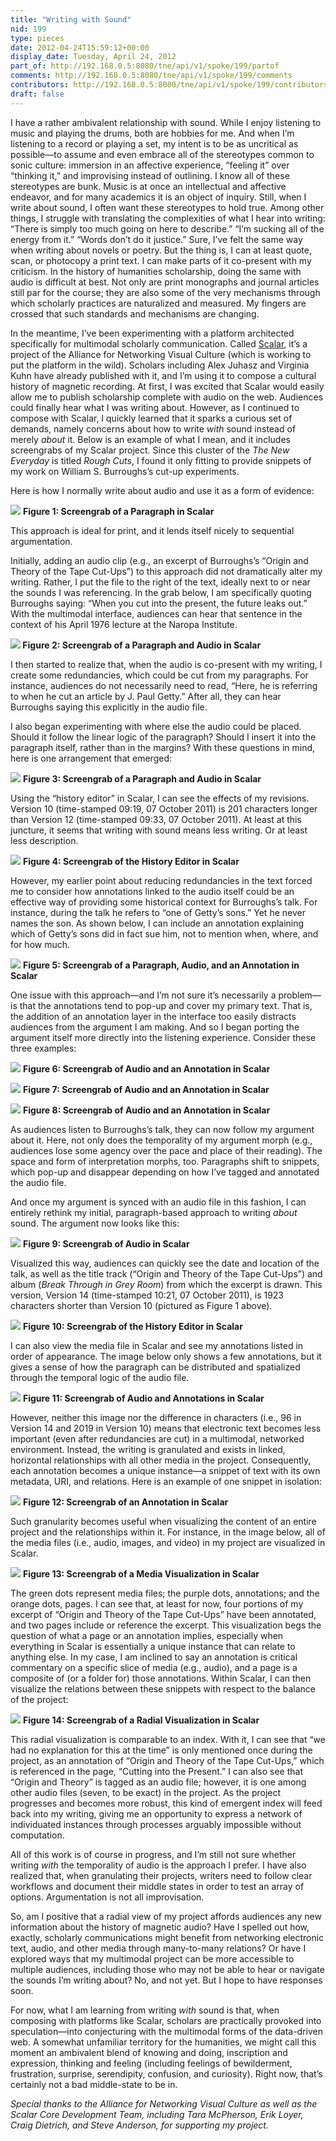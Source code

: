 ```yaml
---
title: "Writing with Sound"
nid: 199
type: pieces
date: 2012-04-24T15:59:12+00:00
display_date: Tuesday, April 24, 2012
part_of: http://192.168.0.5:8080/tne/api/v1/spoke/199/partof
comments: http://192.168.0.5:8080/tne/api/v1/spoke/199/comments
contributors: http://192.168.0.5:8080/tne/api/v1/spoke/199/contributors
draft: false
---
```


 I have a rather ambivalent relationship with sound. While I enjoy listening to music and playing the drums, both are hobbies for me. And when I’m listening to a record or playing a set, my intent is to be as uncritical as possible—to assume and even embrace all of the stereotypes common to sonic culture: immersion in an affective experience, “feeling it” over “thinking it,” and improvising instead of outlining. I know all of these stereotypes are bunk. Music is at once an intellectual and affective endeavor, and for many academics it is an object of inquiry. Still, when I write about sound, I often want these stereotypes to hold true. Among other things, I struggle with translating the complexities of what I hear into writing: “There is simply too much going on here to describe.” “I’m sucking all of the energy from it.” “Words don’t do it justice.” Sure, I’ve felt the same way when writing about novels or poetry. But the thing is, I can at least quote, scan, or photocopy a print text. I can make parts of it co-present with my criticism. In the history of humanities scholarship, doing the same with audio is difficult at best. Not only are print monographs and journal articles still par for the course; they are also some of the very mechanisms through which scholarly practices are naturalized and measured. My fingers are crossed that such standards and mechanisms are changing.

 In the meantime, I’ve been experimenting with a platform architected specifically for multimodal scholarly communication. Called [Scalar](http://scalar.usc.edu/scalar/), it’s a project of the Alliance for Networking Visual Culture (which is working to put the platform in the wild). Scholars including Alex Juhasz and Virginia Kuhn have already published with it, and I’m using it to compose a cultural history of magnetic recording. At first, I was excited that Scalar would easily allow me to publish scholarship complete with audio on the web. Audiences could finally hear what I was writing about. However, as I continued to compose with Scalar, I quickly learned that it sparks a curious set of demands, namely concerns about how to write *with* sound instead of merely *about* it. Below is an example of what I mean, and it includes screengrabs of my Scalar project. Since this cluster of the *The New Everyday* is titled *Rough Cuts*, I found it only fitting to provide snippets of my work on William S. Burroughs’s cut-up experiments.

 Here is how I normally write about audio and use it as a form of evidence:

[![](/tne/sites/mediacommons.futureofthebook.org.tne/files/images/figure1.preview.png)](/tne/sites/mediacommons.futureofthebook.org.tne/files/images/figure1.png)
**Figure 1: Screengrab of a Paragraph in Scalar**

 This approach is ideal for print, and it lends itself nicely to sequential argumentation.

 Initially, adding an audio clip (e.g., an excerpt of Burroughs’s “Origin and Theory of the Tape Cut-Ups”) to this approach did not dramatically alter my writing. Rather, I put the file to the right of the text, ideally next to or near the sounds I was referencing. In the grab below, I am specifically quoting Burroughs saying: “When you cut into the present, the future leaks out.” With the multimodal interface, audiences can hear that sentence in the context of his April 1976 lecture at the Naropa Institute.

**[![](/tne/sites/mediacommons.futureofthebook.org.tne/files/images/figure2.preview.png)](/tne/sites/mediacommons.futureofthebook.org.tne/files/images/figure2.png)
 Figure 2: Screengrab of a Paragraph and Audio in Scalar**

 I then started to realize that, when the audio is co-present with my writing, I create some redundancies, which could be cut from my paragraphs. For instance, audiences do not necessarily need to read, “Here, he is referring to when he cut an article by J. Paul Getty.” After all, they can hear Burroughs saying this explicitly in the audio file.

 I also began experimenting with where else the audio could be placed. Should it follow the linear logic of the paragraph? Should I insert it into the paragraph itself, rather than in the margins? With these questions in mind, here is one arrangement that emerged:

[![](/tne/sites/mediacommons.futureofthebook.org.tne/files/images/figure3.preview.png)](/tne/sites/mediacommons.futureofthebook.org.tne/files/images/figure3.png)
**Figure 3: Screengrab of a Paragraph and Audio in Scalar**

 Using the “history editor” in Scalar, I can see the effects of my revisions. Version 10 (time-stamped 09:19, 07 October 2011) is 201 characters longer than Version 12 (time-stamped 09:33, 07 October 2011). At least at this juncture, it seems that writing with sound means less writing. Or at least less description.

[![](/tne/sites/mediacommons.futureofthebook.org.tne/files/images/figure4.preview.png)](/tne/sites/mediacommons.futureofthebook.org.tne/files/images/figure4.png)
**Figure 4: Screengrab of the History Editor in Scalar**

 However, my earlier point about reducing redundancies in the text forced me to consider how annotations linked to the audio itself could be an effective way of providing some historical context for Burroughs’s talk. For instance, during the talk he refers to “one of Getty’s sons.” Yet he never names the son. As shown below, I can include an annotation explaining which of Getty’s sons did in fact sue him, not to mention when, where, and for how much.

[![](/tne/sites/mediacommons.futureofthebook.org.tne/files/images/figure5.preview.png)](/tne/sites/mediacommons.futureofthebook.org.tne/files/images/figure5.png)
**Figure 5: Screengrab of a Paragraph, Audio, and an Annotation in Scalar**

 One issue with this approach—and I’m not sure it’s necessarily a problem—is that the annotations tend to pop-up and cover my primary text. That is, the addition of an annotation layer in the interface too easily distracts audiences from the argument I am making. And so I began porting the argument itself more directly into the listening experience. Consider these three examples:

[![](/tne/sites/mediacommons.futureofthebook.org.tne/files/images/figure6.preview.png)](/tne/sites/mediacommons.futureofthebook.org.tne/files/images/figure6.png)
**Figure 6: Screengrab of Audio and an Annotation in Scalar**

[![](/tne/sites/mediacommons.futureofthebook.org.tne/files/images/figure7.preview.png)](/tne/sites/mediacommons.futureofthebook.org.tne/files/images/figure7.png)
**Figure 7: Screengrab of Audio and an Annotation in Scalar**

[![](/tne/sites/mediacommons.futureofthebook.org.tne/files/images/figure8.preview.png)](/tne/sites/mediacommons.futureofthebook.org.tne/files/images/figure8.png)
**Figure 8: Screengrab of Audio and an Annotation in Scalar**

 As audiences listen to Burroughs’s talk, they can now follow my argument about it. Here, not only does the temporality of my argument morph (e.g., audiences lose some agency over the pace and place of their reading). The space and form of interpretation morphs, too. Paragraphs shift to snippets, which pop-up and disappear depending on how I’ve tagged and annotated the audio file.

 And once my argument is synced with an audio file in this fashion, I can entirely rethink my initial, paragraph-based approach to writing *about* sound. The argument now looks like this:

[![](/tne/sites/mediacommons.futureofthebook.org.tne/files/images/figure9.preview.png)](/tne/sites/mediacommons.futureofthebook.org.tne/files/images/figure9.png)
**Figure 9: Screengrab of Audio in Scalar**

 Visualized this way, audiences can quickly see the date and location of the talk, as well as the title track (“Origin and Theory of the Tape Cut-Ups”) and album (*Break Through in Grey Room*) from which the excerpt is drawn. This version, Version 14 (time-stamped 10:21, 07 October 2011), is 1923 characters shorter than Version 10 (pictured as Figure 1 above).

[![](/tne/sites/mediacommons.futureofthebook.org.tne/files/images/figure10.preview.png)](/tne/sites/mediacommons.futureofthebook.org.tne/files/images/figure10.png)
**Figure 10: Screengrab of the History Editor in Scalar**

 I can also view the media file in Scalar and see my annotations listed in order of appearance. The image below only shows a few annotations, but it gives a sense of how the paragraph can be distributed and spatialized through the temporal logic of the audio file.

[![](/tne/sites/mediacommons.futureofthebook.org.tne/files/images/figure11.preview.png)](/tne/sites/mediacommons.futureofthebook.org.tne/files/images/figure11.png)
**Figure 11: Screengrab of Audio and Annotations in Scalar**

 However, neither this image nor the difference in characters (i.e., 96 in Version 14 and 2019 in Version 10) means that electronic text becomes less important (even after redundancies are cut) in a multimodal, networked environment. Instead, the writing is granulated and exists in linked, horizontal relationships with all other media in the project. Consequently, each annotation becomes a unique instance—a snippet of text with its own metadata, URI, and relations. Here is an example of one snippet in isolation:

[![](/tne/sites/mediacommons.futureofthebook.org.tne/files/images/figure12.preview.png)](/tne/sites/mediacommons.futureofthebook.org.tne/files/images/figure12.png)
**Figure 12: Screengrab of an Annotation in Scalar**

 Such granularity becomes useful when visualizing the content of an entire project and the relationships within it. For instance, in the image below, all of the media files (i.e., audio, images, and video) in my project are visualized in Scalar.

[![](/tne/sites/mediacommons.futureofthebook.org.tne/files/images/figure13.preview.png)](/tne/sites/mediacommons.futureofthebook.org.tne/files/images/figure13.png)
**Figure 13: Screengrab of a Media Visualization in Scalar**

 The green dots represent media files; the purple dots, annotations; and the orange dots, pages. I can see that, at least for now, four portions of my excerpt of “Origin and Theory of the Tape Cut-Ups” have been annotated, and two pages include or reference the excerpt. This visualization begs the question of what a page or an annotation implies, especially when everything in Scalar is essentially a unique instance that can relate to anything else. In my case, I am inclined to say an annotation is critical commentary on a specific slice of media (e.g., audio), and a page is a composite of (or a folder for) those annotations. Within Scalar, I can then visualize the relations between these snippets with respect to the balance of the project:

[![](/tne/sites/mediacommons.futureofthebook.org.tne/files/images/figure14.preview.png)](/tne/sites/mediacommons.futureofthebook.org.tne/files/images/figure14.png)
**Figure 14: Screengrab of a Radial Visualization in Scalar**

 This radial visualization is comparable to an index. With it, I can see that “we had no explanation for this at the time” is only mentioned once during the project, as an annotation of “Origin and Theory of the Tape Cut-Ups,” which is referenced in the page, “Cutting into the Present.” I can also see that “Origin and Theory” is tagged as an audio file; however, it is one among other audio files (seven, to be exact) in the project. As the project progresses and becomes more robust, this kind of emergent index will feed back into my writing, giving me an opportunity to express a network of individuated instances through processes arguably impossible without computation.

 All of this work is of course in progress, and I’m still not sure whether writing *with* the temporality of audio is the approach I prefer. I have also realized that, when granulating their projects, writers need to follow clear workflows and document their middle states in order to test an array of options. Argumentation is not all improvisation.

 So, am I positive that a radial view of my project affords audiences any new information about the history of magnetic audio? Have I spelled out how, exactly, scholarly communications might benefit from networking electronic text, audio, and other media through many-to-many relations? Or have I explored ways that my multimodal project can be more accessible to multiple audiences, including those who may not be able to hear or navigate the sounds I’m writing about? No, and not yet. But I hope to have responses soon.

 For now, what I am learning from writing *with* sound is that, when composing with platforms like Scalar, scholars are practically provoked into speculation—into conjecturing with the multimodal forms of the data-driven web. A somewhat unfamiliar territory for the humanities, we might call this moment an ambivalent blend of knowing and doing, inscription and expression, thinking and feeling (including feelings of bewilderment, frustration, surprise, serendipity, confusion, and curiosity). Right now, that’s certainly not a bad middle-state to be in.

*Special thanks to the Alliance for Networking Visual Culture as well as the Scalar Core Development Team, including Tara McPherson, Erik Loyer, Craig Dietrich, and Steve Anderson, for supporting my project.*
